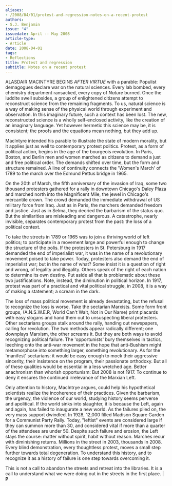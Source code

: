 ```yaml
---
aliases:
- /2008/04/01/protest-and-regression-notes-on-a-recent-protest
authors:
- S.J. Benjamin
issue: "4"
issuedate: April -- May 2008
article-type:
- Article
date: 2008-04-01
tags:
- Reflections
title: Protest and regression
subtitle: Notes on a recent protest
---
```


ALASDAIR MACINTYRE BEGINS *AFTER VIRTUE* with a parable: Populist demagogues declare war on the natural sciences. Every lab bombed, every chemistry department ransacked, every copy of *Nature* burned. Once the luddite swell subsides, a group of enlightened citizens attempt to reconstruct science from the remaining fragments. To us, natural science is a way of making sense of the physical world through experiment and observation. In this imaginary future, such a context has been lost. The new, reconstructed science is a wholly self-enclosed activity, like the creation of an imaginary language. Yet however hermetic this science may be, it is consistent; the proofs and the equations mean nothing, but they add up.

MacIntyre intended his parable to illustrate the state of modern morality, but it applies just as well to contemporary protest politics. Protest, as a form of political action, begins in the age of the bourgeois revolution. In Paris, Boston, and Berlin men and women marched as citizens to demand a just and free political order. The demands shifted over time, but the form and structure remained. A line of continuity connects the 'Women's March' of 1789 to the march over the Edmund Pettus bridge in 1965.

On the 20th of March, the fifth anniversary of the invasion of Iraq, some two thousand protesters gathered for a rally in downtown Chicago's Daley Plaza and marched north into the Magnificent Mile, the jewel in Chicago's mercantile crown. The crowd demanded the immediate withdrawal of US military force from Iraq. Just as in Paris, the marchers demanded freedom and justice. Just as in Selma, they decried the barbarism of the status quo. But the similarities are misleading and dangerous. A catastrophe, nearly invisible, separates contemporary protest from the past: the loss of a political context.

To take the streets in 1789 or 1965 was to join a thriving world of left politics; to participate in a movement large and powerful enough to change the structure of the polis. If the protesters in St. Petersburg in 1917 demanded the end of imperialist war, it was in the name of a revolutionary movement poised to take power. Today, protesters also demand the end of imperialist war; but in the name of what? Some insist it is a question of right and wrong, of legality and illegality. Others speak of the right of each nation to determine its own destiny. Put aside all that is problematic about these two justifications. Note, instead, the diminution in political horizon. In 1917, protest was part of a practical and vital political struggle, in 2008, it is a way of making a statement; a scream in the dark.

The loss of mass political movement is already devastating, but the refusal to recognize the loss is worse. Take the sectarian Marxists. Some form front groups, (A.N.S.W.E.R, World Can't Wait, Not in Our Name) print placards with easy slogans and hand them out to unsuspecting liberal protesters. Other sectarians groups stalk around the rally, handing out newspapers, calling for revolution. The two methods appear radically different; one downplays Marxism, the other screams it. But they are both ways to avoid recognizing political failure. The 'opportunists' bury themselves in tactics, leeching onto the anti-war movement in the hope that anti-Bushism might metamorphose into something larger, something revolutionary. As for the 'manifest' sectarians: it would be easy enough to mock their aggressive sincerity, their insistence on the program, their passionate orthodoxy. But all of these qualities would be essential in a less wretched age. Better anachronism than whorish opportunism: But 2008 is not 1917. To continue to deny it ensures the continued irrelevance of the Marxian Left.

Only attention to history, MacIntrye argues, could help his hypothetical scientists realize the incoherence of their practices. Given the barbarism, the urgency, the violence of our world, studying history seems perverse and apolitical. If the world sinks into slaughter, it is because the Left, again and again, has failed to inaugurate a new world. As the failures piled on, the very mass support dwindled. In 1928, 12,000 filled Madison Square Garden for a Communist Party Rally. Today, "leftist" events are considered large if they can summon more than 30, and considered vital if more than a quarter of the attendees are under 50. Despite such failure and erosion, the Left stays the course: matter without spirit, habit without reason. Marches recur with diminishing returns. Millions in the street in 2003, thousands in 2008. Every blind demonstration, every thoughtless protest, moves a small step further towards total degeneration. To understand this history, and to recognize it as a history of failure is one step towards overcoming it.

This is not a call to abandon the streets and retreat into the libraries. It is a call to understand what we were doing out in the streets in the first place. | **P**
